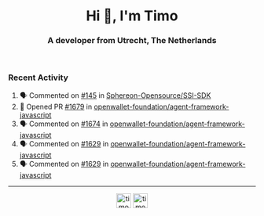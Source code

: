 <h1 align="center">Hi 👋, I'm Timo</h1>
<h3 align="center">A developer from Utrecht, The Netherlands</h3>
<br/>
<!-- https://github.com/rahuldkjain/github-profile-readme-generator --!>

<!--  <p align="left"><img src="https://github-readme-stats.vercel.app/api?username=timoglastra&show_icons=true&count_private=true&" alt="timoglastra" /></p> --!>

<!--
Github language stats
<p align="left"><img src="https://github-readme-stats.vercel.app/api/top-langs/?username=timoglastra&layout=compact" alt="timoglastra" /><p>
-->

<!-- Codestats language stats -->
<!-- <p align="left"><img src="https://codestats-readme.vercel.app/api/top-langs/?username=timoglastra&layout=compact&language_count=12" alt="timoglastra" /><p>    --!>
  
<h3>Recent Activity</h3>

<!--START_SECTION:activity-->
1. 🗣 Commented on [#145](https://github.com/Sphereon-Opensource/SSI-SDK/pull/145#issuecomment-1867107091) in [Sphereon-Opensource/SSI-SDK](https://github.com/Sphereon-Opensource/SSI-SDK)
2. 💪 Opened PR [#1679](https://github.com/openwallet-foundation/agent-framework-javascript/pull/1679) in [openwallet-foundation/agent-framework-javascript](https://github.com/openwallet-foundation/agent-framework-javascript)
3. 🗣 Commented on [#1674](https://github.com/openwallet-foundation/agent-framework-javascript/issues/1674#issuecomment-1866430747) in [openwallet-foundation/agent-framework-javascript](https://github.com/openwallet-foundation/agent-framework-javascript)
4. 🗣 Commented on [#1629](https://github.com/openwallet-foundation/agent-framework-javascript/pull/1629#issuecomment-1866340477) in [openwallet-foundation/agent-framework-javascript](https://github.com/openwallet-foundation/agent-framework-javascript)
5. 🗣 Commented on [#1629](https://github.com/openwallet-foundation/agent-framework-javascript/pull/1629#issuecomment-1866013350) in [openwallet-foundation/agent-framework-javascript](https://github.com/openwallet-foundation/agent-framework-javascript)
<!--END_SECTION:activity-->

---

<p align="center">
<a href="https://twitter.com/timoglastra" target="blank"><img align="center" src="https://cdn.jsdelivr.net/npm/simple-icons@3.0.1/icons/twitter.svg" alt="timoglastra" height="30" width="30" /></a>
<a href="https://linkedin.com/in/timoglastra" target="blank"><img align="center" src="https://cdn.jsdelivr.net/npm/simple-icons@3.0.1/icons/linkedin.svg" alt="timoglastra" height="30" width="30" /></a>
</p>




